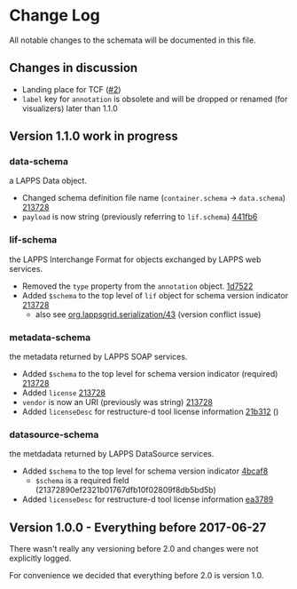 # Change Log

All notable changes to the schemata will be documented in this file.

## Changes in discussion 

* Landing place for TCF ([#2](https://github.com/lapps/schemata/issues/2))
* `label` key for `annotation` is obsolete and will be dropped or renamed (for visualizers) later than 1.1.0

## Version 1.1.0  work in progress

### data-schema
a LAPPS Data object.

* Changed schema definition file name (`container.schema` -> `data.schema`) [213728](https://github.com/lapps/schemata/commit/21372890ef2321b01767dfb10f02809f8db5bd5b)
* `payload` is now string (previously referring to `lif.schema`) [441fb6](https://github.com/lapps/schemata/commit/441fb609397e3f76974d924241ae5ae0517fade5)

### lif-schema
the LAPPS Interchange Format for objects exchanged by LAPPS web services.


* Removed the `type` property from the `annotation` object. [1d7522](https://github.com/lapps/schemata/commit/1d75223f65b428815279f15c20dec3d2eab3e9db)
* Added `$schema` to the top level of `lif` object for schema version indicator  [213728](https://github.com/lapps/schemata/commit/21372890ef2321b01767dfb10f02809f8db5bd5b)
    * also see [org.lappsgrid.serialization/43](https://github.com/lapps/org.lappsgrid.serialization/issues/43) (version conflict issue)

### metadata-schema
the metadata returned by LAPPS SOAP services.

* Added `$schema` to the top level for schema version indicator (required) [213728](https://github.com/lapps/schemata/commit/21372890ef2321b01767dfb10f02809f8db5bd5b)
* Added `license` [213728](https://github.com/lapps/schemata/commit/21372890ef2321b01767dfb10f02809f8db5bd5b)
* `vendor` is now an URI (previously was string) [213728](https://github.com/lapps/schemata/commit/21372890ef2321b01767dfb10f02809f8db5bd5b)
* Added `licenseDesc` for restructure-d tool license information [21b312](https://github.com/lapps/schemata/commit/21b312f6760af9b6e3b112300d9fd934d622b811) ()


### datasource-schema
the metdadata returned by LAPPS DataSource services.

* Added `$schema` to the top level for schema version indicator  [4bcaf8](https://github.com/lapps/schemata/commit/4bcaf8d5672e0dd78c91b755d9d7cacac2321d05)
    * `$schema` is a required field (21372890ef2321b01767dfb10f02809f8db5bd5b)
* Added `licenseDesc` for restructure-d tool license information [ea3789](https://github.com/lapps/schemata/commit/ea3789f2f462fc04ad455af70803fa472b8a0c47)


## Version 1.0.0 - Everything before 2017-06-27

There wasn't really any versioning before 2.0 and changes were not explicitly logged.

For convenience we decided that everything before 2.0 is version 1.0.





